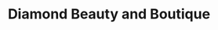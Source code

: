 ---
title: "Diamond Beauty and Boutique"
url: /cheney/diamond-beauty-and-boutique/
shop: Kosmetik
---